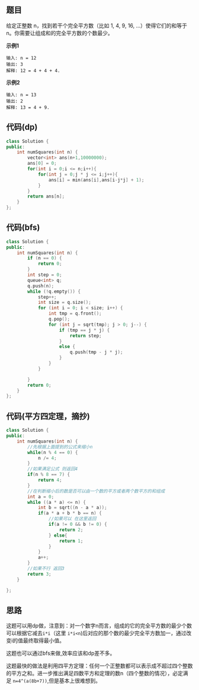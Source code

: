 ## 题目
给定正整数 n，找到若干个完全平方数（比如 1, 4, 9, 16, ...）使得它们的和等于 n。你需要让组成和的完全平方数的个数最少。

**示例1**
```
输入: n = 12
输出: 3 
解释: 12 = 4 + 4 + 4.
```

**示例2**
```
输入: n = 13
输出: 2
解释: 13 = 4 + 9.
```


## 代码(dp)
```C++
class Solution {
public:
    int numSquares(int n) {
        vector<int> ans(n+1,10000000);
        ans[0] = 0;
        for(int i = 0;i <= n;i++){
            for(int j = 0;j * j <= i;j++){
                ans[i] = min(ans[i],ans[i-j*j] + 1);
            }
        }
        return ans[n];
    }
};
```

## 代码(bfs)
```C++
class Solution {
public:
    int numSquares(int n) {
        if (n == 0) {
			return 0;
		}
		int step = 0;
		queue<int> q;
		q.push(n);
		while (!q.empty()) {
            step++;
			int size = q.size();
			for (int i = 0; i < size; i++) {
				int tmp = q.front();
				q.pop();
				for (int j = sqrt(tmp); j > 0; j--) {
					if (tmp == j * j) {
						return step;
					}
					else {
						q.push(tmp - j * j);
					}
				}
			}

		}
		return 0;
    }
};
```


## 代码(平方四定理，摘抄)
```C++
class Solution {
public:
    int numSquares(int n) {
        //先根据上面提到的公式来缩小n
        while(n % 4 == 0) {
            n /= 4;
        }
        //如果满足公式 则返回4
        if(n % 8 == 7) {
            return 4;
        }
        //在判断缩小后的数是否可以由一个数的平方或者两个数平方的和组成
        int a = 0;
        while ((a * a) <= n) {
            int b = sqrt((n - a * a));
            if(a * a + b * b == n) {
                //如果可以 在这里返回
                if(a != 0 && b != 0) {
                    return 2;
                } else{
                    return 1;
                }
            }
            a++;
        }
        //如果不行 返回3
        return 3;
    }

};
```

## 思路

这题可以用dp做，注意到：对一个数字n而言，组成的它的完全平方数的最少个数可以根据它减去`i*i`（这里 `i*i<n`)后对应的那个数的最少完全平方数加一，通过改变i的值最终取得最小值。

这题也可以通过bfs来做,效率应该和dp差不多。

这题最快的做法是利用四平方定理：任何一个正整数都可以表示成不超过四个整数的平方之和。进一步推出满足四数平方和定理的数n（四个整数的情况），必定满足 `n=4^(a(8b+7))`,但是基本上很难想到。